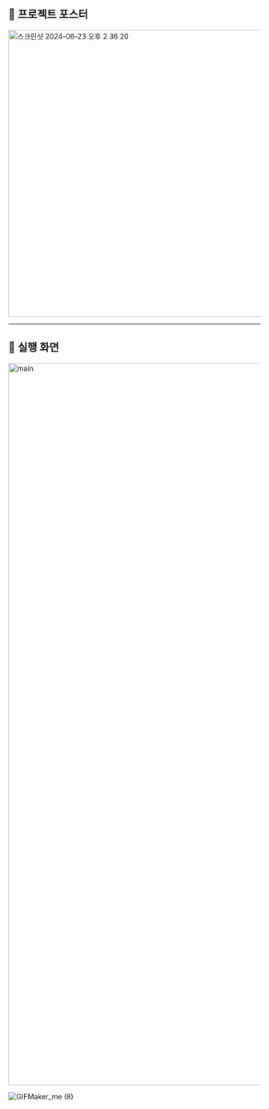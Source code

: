 ## 📌 프로젝트 포스터
<img width="572" alt="스크린샷 2024-06-23 오후 2 36 20" src="https://github.com/Capstone-molbbang/capstone-server-spring/assets/91180366/484a1d63-f108-4246-a10d-60d2d7af6cf1">


- - - 

## 📌 실행 화면
<img width="1440" alt="main" src="https://github.com/Capstone-molbbang/capstone-server-spring/assets/91180366/897f7df7-aec5-4da1-9b60-4e8322af4ed8">

![GIFMaker_me (8)](https://github.com/Capstone-molbbang/capstone-server-spring/assets/91180366/ea67c912-6aa7-47c3-a73b-fed060f4f547)
